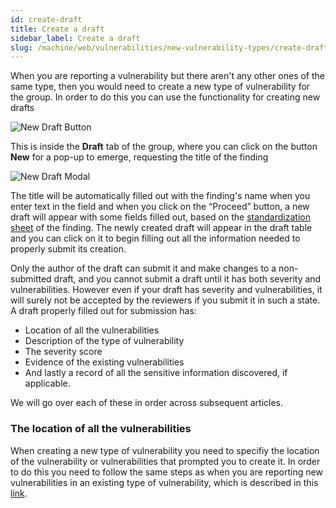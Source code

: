 ```yaml
---
id: create-draft
title: Create a draft
sidebar_label: Create a draft
slug: /machine/web/vulnerabilities/new-vulnerability-types/create-draft
---
```


When you are reporting a vulnerability but there aren't any other ones of the same type,
then you would need to create a new type of vulnerability for the group. In order to
do this you can use the functionality for creating new drafts

![New Draft Button](/img/web/vulnerabilities/new-vulnerability-types/creating-vuln-types/draft_newbutton_highlight.png)

This is inside the **Draft** tab of the group, where you can click on the button
**New** for a pop-up to emerge, requesting the title of the finding

![New Draft Modal](/img/web/vulnerabilities/new-vulnerability-types/creating-vuln-types/newdraft_modal.png)

The title will be automatically filled out with the finding's name when you enter
text in the field and when you click on the “Proceed” button, a new draft will appear with
some fields filled out, based on the
[standardization sheet](https://docs.google.com/spreadsheets/d/1L37WnF6enoC8Ws8vs9sr0G29qBLwbe-3ztbuopu1nvc/)
of the finding. The newly created draft will appear in the draft table and you can click on
it to begin filling out all the information needed to properly submit its creation.

Only the author of the draft can submit it and make changes to a non-submitted draft, and you
cannot submit a draft until it has both severity and vulnerabilities. However even if your
draft has severity and vulnerabilities, it will surely not be accepted by the reviewers if
you submit it in such a state. A draft properly filled out for submission has:

- Location of all the vulnerabilities
- Description of the type of vulnerability
- The severity score
- Evidence of the existing vulnerabilities
- And lastly a record of all the sensitive information discovered, if applicable.

We will go over each of these in order across subsequent articles.

### The location of all the vulnerabilities

When creating a new type of vulnerability you need to specifiy the location of the
vulnerability or vulnerabilities that prompted you to create it. In order to do this
you need to follow the same steps as when you are reporting new vulnerabilities in an
existing type of vulnerability, which is described in this
[link](/machine/web/vulnerabilities/reporting-vulns).
